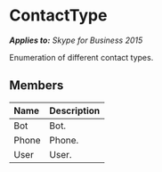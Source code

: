 
# ContactType 


 _**Applies to:** Skype for Business 2015_

Enumeration of different contact types.


## Members





|**Name**|**Description**|
|:-----|:-----|
|Bot|Bot.|
|Phone|Phone.|
|User|User.|
